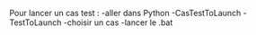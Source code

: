 
 
Pour lancer un cas test : 
-aller dans Python
-CasTestToLaunch
-TestToLaunch
-choisir un cas
-lancer le .bat
